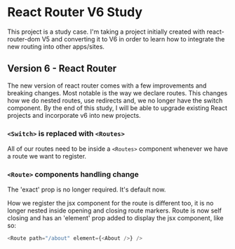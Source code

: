 # React Router V6 Study

This project is a study case. I'm taking a project initially created with react-router-dom V5 and converting it to V6 in order to learn how to integrate the new routing into other apps/sites.

## Version 6 - React Router

The new version of react router comes with a few improvements and breaking changes. Most notable is the way we declare routes. This changes how we do nested routes, use redirects and, we no longer have the switch component. By the end of this study, I will be able to upgrade existing React projects and incorporate v6 into new projects.

### `<Switch>` is replaced with `<Routes>`

All of our routes need to be inside a `<Routes>` component whenever we have a route we want to register.

### `<Route>` components handling change

The 'exact' prop is no longer required. It's default now.

How we register the jsx component for the route is different too, it is no longer nested inside opening and closing route markers. Route is now self closing and has an 'element' prop added to display the jsx component, like so:

```javascript
<Route path="/about" element={<About />} />
```

